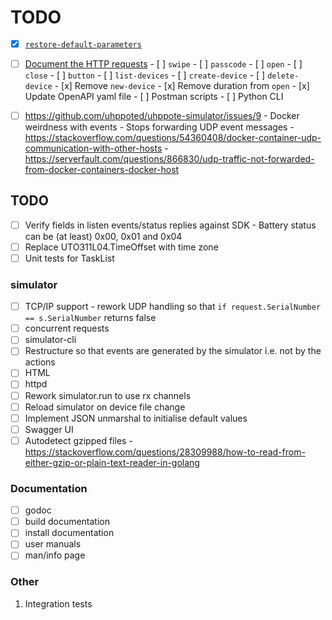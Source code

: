 # TODO

- [x] [`restore-default-parameters`](https://github.com/uhppoted/uhppoted/issues/48)
- [ ] [Document the HTTP requests](https://github.com/uhppoted/uhppote-simulator/issues/11)
      - [ ] `swipe`
      - [ ] `passcode`
      - [ ] `open`
      - [ ] `close`
      - [ ] `button`
      - [ ] `list-devices`
      - [ ] `create-device`
      - [ ] `delete-device`
      - [x] Remove `new-device`
      - [x] Remove duration from `open`
      - [x] Update OpenAPI yaml file
      - [ ] Postman scripts
      - [ ] Python CLI

- [ ] https://github.com/uhppoted/uhppote-simulator/issues/9
      - Docker weirdness with events
      - Stops forwarding UDP event messages
      - https://stackoverflow.com/questions/54360408/docker-container-udp-communication-with-other-hosts
      - https://serverfault.com/questions/866830/udp-traffic-not-forwarded-from-docker-containers-docker-host

## TODO

- [ ] Verify fields in listen events/status replies against SDK
      - Battery status can be (at least) 0x00, 0x01 and 0x04
- [ ] Replace UTO311L04.TimeOffset with time zone
- [ ] Unit tests for TaskList

### simulator
- [ ] TCP/IP support
      - rework UDP handling so that `if request.SerialNumber == s.SerialNumber` returns false
- [ ] concurrent requests
- [ ] simulator-cli
- [ ] Restructure so that events are generated by the simulator i.e. not by the actions
- [ ] HTML
- [ ] httpd
- [ ] Rework simulator.run to use rx channels
- [ ] Reload simulator on device file change
- [ ] Implement JSON unmarshal to initialise default values
- [ ] Swagger UI
- [ ] Autodetect gzipped files 
      - https://stackoverflow.com/questions/28309988/how-to-read-from-either-gzip-or-plain-text-reader-in-golang

### Documentation

- [ ] godoc
- [ ] build documentation
- [ ] install documentation
- [ ] user manuals
- [ ] man/info page

### Other

1.  Integration tests
